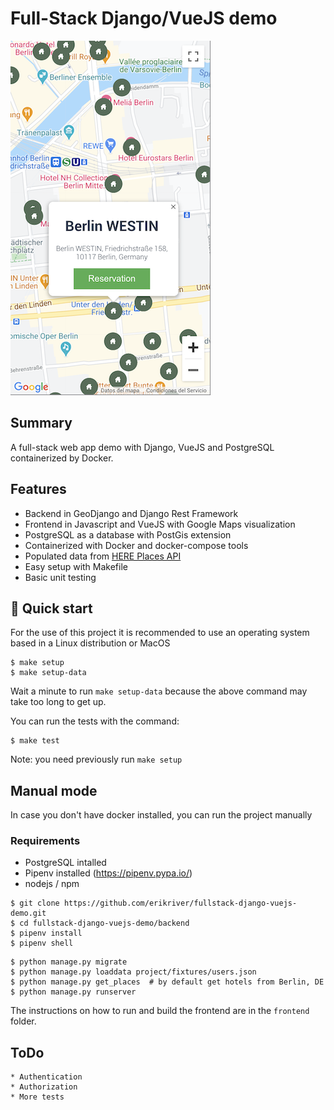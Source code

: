 # Full-Stack Django/VueJS demo

<img src="screenshot.png" />

## Summary
A full-stack web app demo with Django, VueJS and PostgreSQL containerized by Docker.

## Features
* Backend in GeoDjango and Django Rest Framework
* Frontend in Javascript and VueJS with Google Maps visualization
* PostgreSQL as a database with PostGis extension
* Containerized with Docker and docker-compose tools
* Populated data from [HERE Places API](https://developer.here.com/documentation/places/dev_guide/topics/quick-start-find-text-string.html)
* Easy setup with Makefile
* Basic unit testing

## 🚀 Quick start

For the use of this project it is recommended to use an operating system based in a Linux distribution or MacOS

```
$ make setup
$ make setup-data 
```

Wait a minute to run `make setup-data` because the above command may take too long to get up.

You can run the tests with the command:

```
$ make test
```
Note: you need previously run `make setup`

## Manual mode

In case you don't have docker installed, you can run the project manually

### Requirements
* PostgreSQL intalled
* Pipenv installed (https://pipenv.pypa.io/)
* nodejs / npm

```
$ git clone https://github.com/erikriver/fullstack-django-vuejs-demo.git
$ cd fullstack-django-vuejs-demo/backend
$ pipenv install
$ pipenv shell
```

```
$ python manage.py migrate
$ python manage.py loaddata project/fixtures/users.json
$ python manage.py get_places  # by default get hotels from Berlin, DE
$ python manage.py runserver
```

The instructions on how to run and build the frontend are in the `frontend` folder.

## ToDo
    * Authentication
    * Authorization
    * More tests
